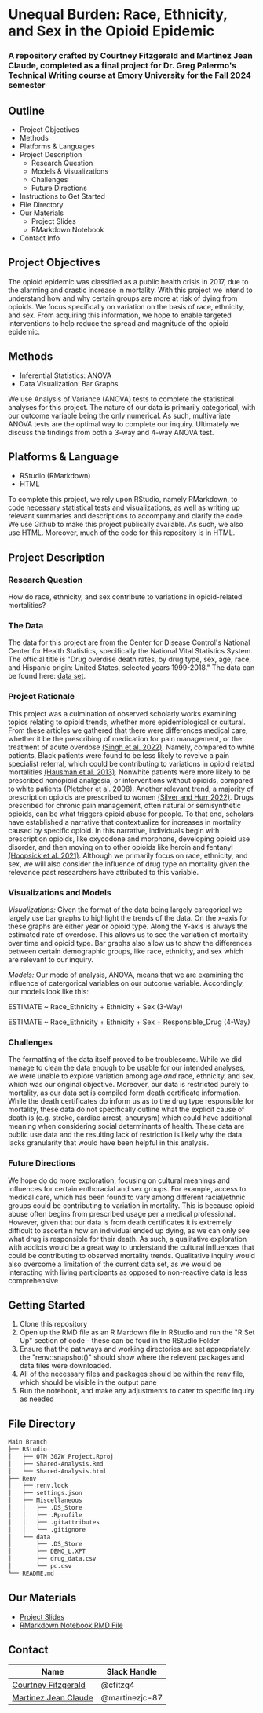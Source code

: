 # Unequal Burden: Race, Ethnicity, and Sex in the Opioid Epidemic
### A repository crafted by Courtney Fitzgerald and Martinez Jean Claude, completed as a final project for Dr. Greg Palermo's Technical Writing course at Emory University for the Fall 2024 semester

## Outline
  - Project Objectives
  - Methods
  - Platforms & Languages
  - Project Description
    - Research Question
    - Models & Visualizations
    - Challenges
    - Future Directions 
  - Instructions to Get Started
  - File Directory
  - Our Materials 
    - Project Slides
    - RMarkdown Notebook
  - Contact Info
    
## Project Objectives
The opioid epidemic was classified as a public health crisis in 2017, due to the alarming and drastic increase in mortality. With this project we intend to understand how and why certain groups are more at risk of dying from opioids. We focus specifically on variation on the basis of race, ethnicity, and sex. From acquiring this information, we hope to enable targeted interventions to help reduce the spread and magnitude of the opioid epidemic. 

## Methods
- Inferential Statistics: ANOVA
- Data Visualization: Bar Graphs
  
We use Analysis of Variance (ANOVA) tests  to complete the statistical analyses for this project. The nature of our data is primarily categorical, with our outcome variable being the only numerical. As such, multivariate ANOVA tests are the optimal way to complete our inquiry. Ultimately we discuss the findings from both a 3-way and 4-way ANOVA test. 

## Platforms & Language
- RStudio (RMarkdown)
- HTML
  
To complete this project, we rely upon RStudio, namely RMarkdown, to code necessary statistical tests and visualizations, as well as writing up relevant summaries and descriptions to accompany and clarify the code. We use Github to make this project publically available. As such, we also use HTML. Moreover, much of the code for this repository is in HTML. 


## Project Description 

### Research Question
How do race, ethnicity, and sex contribute to variations in opioid-related mortalities?

### The Data
The data for this project are from the Center for Disease Control's National Center for Health Statistics, specifically the National Vital Statistics System. The official title is "Drug overdise death rates, by drug type, sex, age, race, and Hispanic origin: United States, selected years 1999-2018." The data can be found here: [data set](https://data.cdc.gov/NCHS/Drug-overdose-death-rates-by-drug-type-sex-age-rac/95ax-ymtc/about_data).

### Project Rationale
This project was a culmination of observed scholarly works examining topics relating to opioid trends, whether more epidemiological or cultural. From these articles we gathered that there were differences medical care, whether it be the prescribing of medication for pain management, or the treatment of acute overdose [(Singh et al. 2022)](10.21106/ijma.284). Namely, compared to white patients, Black patients were found to be less likely to reveive a pain specialist referral, which could be contributing to variations in opioid related mortalities [(Hausman et al. 2013)](https://www.sciencedirect.com/science/article/pii/S030439591200468X). Nonwhite patients were more likely to be prescribed nonopioid analgesia, or interventions without opioids, compared to white patients [(Pletcher et al. 2008)](https://doi.org/10.1001/jama.2007.64). Another relevant trend, a majority of prescription opioids are prescribed to women [(Silver and Hurr 2022)](https://www.sciencedirect.com/science/article/pii/S0091743519304293). Drugs prescribed for chronic pain management, often natural or semisynthetic opioids, can be what triggers opioid abuse for people. To that end, scholars have established a narrative that contextualize for increases in mortality caused by specific opioid. In this narrative, individuals begin with prescription opioids, like oxycodone and morphone, developing opioid use disorder, and then moving on to other opioids like heroin and fentanyl [(Hoopsick et al. 2021)](https://www.jstor.org/stable/27083695). Although we primarily focus on race, ethnicity, and sex, we will also consider the influence of drug type on mortality given the relevance past researchers have attributed to this variable. 

### Visualizations and Models 
*Visualizations:* Given the format of the data being largely caregorical we largely use bar graphs to highlight the trends of the data. On the x-axis for these graphs are either year or opioid type. Along the Y-axis is always the estimated rate of overdose. This allows us to see the variation of mortality over time and opioid type. Bar graphs also allow us to show the differences between certain demographic groups, like race, ethnicity, and sex which are relevant to our inquiry. 

*Models:* Our mode of analysis, ANOVA, means that we are examining the influence of catergorical variables on our outcome variable. Accordingly, our models look like this: 


ESTIMATE ~ Race_Ethnicity + Ethnicity + Sex (3-Way)

ESTIMATE ~ Race_Ethnicity + Ethnicity + Sex + Responsible_Drug (4-Way)

### Challenges
The formatting of the data itself proved to be troublesome. While we did manage to clean the data enough to be usable for our intended analyses, we were unable to explore variation among age *and* race, ethnicity, and sex, which was our original objective. Moreover, our data is restricted purely to mortality, as our data set is compiled form death certificate information. While the death certificates do inform us as to the drug type responsible for mortality, these data do not specifically outline what the explicit cause of death is (e.g. stroke, cardiac arrest, aneurysm) which could have additional meaning when considering social determinants of health. These data are public use data and the resulting lack of restriction is likely why the data lacks granularity that would have been helpful in this analysis.

### Future Directions 
We hope do do more exploration, focusing on cultural meanings and influences for certain enthoracial and sex groups. For example, access to medical care, which has been found to vary among different racial/ethnic groups could be contributing to variation in mortality. This is because opioid abuse often begins from prescribed usage per a medical professional. However, given that our data is from death certificates it is extremely difficult to ascertain how an individual ended up dying, as we can only see what drug is responsible for their death. As such, a qualitative exploration with addicts would be a great way to understand the cultural influences that could be contributing to observed mortality trends. Qualitative inquiry would also overcome a limitation of the current data set, as we would be interacting with living participants as opposed to non-reactive data is less comprehensive

## Getting Started
1. Clone this repository
2. Open up the RMD file as an R Mardown file in RStudio and run the "R Set Up" section of code - these can be foud in the RStudio Folder
4. Ensure that the pathways and working directories are set appropriately, the "renv::snapshot()" should show where the relevent packages and data files were downloaded. 
5. All of the necessary files and packages should be within the renv file, which should be visible in the output pane
6. Run the notebook, and make any adjustments to cater to specific inquiry as needed

## File Directory
```Bash
Main Branch 
├── RStudio
│   ├── QTM 302W Project.Rproj
│   ├── Shared-Analysis.Rmd
│   └── Shared-Analysis.html
├── Renv
│   ├── renv.lock
│   ├── settings.json
│   ├── Miscellaneous
│   │   ├── .DS_Store
│   │   ├── .Rprofile
│   │   ├── .gitattributes
│   │   └── .gitignore
│   └── data
│       ├── .DS_Store
│       ├── DEMO_L.XPT
│       ├── drug_data.csv
│       └── pc.csv
└── README.md
```

## Our Materials
- [Project Slides](https://www.canva.com/design/DAGWwgKsRU0/UEzbEKhLenYhkhpB-mLa6g/edit?utm_content=DAGWwgKsRU0&utm_campaign=designshare&utm_medium=link2&utm_source=sharebutton)
- [RMarkdown Notebook RMD File](https://github.com/cfitzg4/Draft-QTM302W/blob/main/Shared%20Analysis.Rmd)


## Contact
|Name     |  Slack Handle   | 
|---------|-----------------|
|[Courtney Fitzgerald](https://github.com/[cfitzg4])| @cfitzg4        |
|[Martinez Jean Claude](https://github.com/[martinezjc-87]) | @martinezjc-87    |
